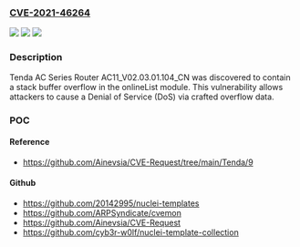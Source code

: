 ### [CVE-2021-46264](https://cve.mitre.org/cgi-bin/cvename.cgi?name=CVE-2021-46264)
![](https://img.shields.io/static/v1?label=Product&message=n%2Fa&color=blue)
![](https://img.shields.io/static/v1?label=Version&message=n%2Fa&color=blue)
![](https://img.shields.io/static/v1?label=Vulnerability&message=n%2Fa&color=brighgreen)

### Description

Tenda AC Series Router AC11_V02.03.01.104_CN was discovered to contain a stack buffer overflow in the onlineList module. This vulnerability allows attackers to cause a Denial of Service (DoS) via crafted overflow data.

### POC

#### Reference
- https://github.com/Ainevsia/CVE-Request/tree/main/Tenda/9

#### Github
- https://github.com/20142995/nuclei-templates
- https://github.com/ARPSyndicate/cvemon
- https://github.com/Ainevsia/CVE-Request
- https://github.com/cyb3r-w0lf/nuclei-template-collection

